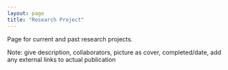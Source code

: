 ```yaml
---
layout: page
title: "Research Project"
---
```

Page for current and past research projects. 

Note: give description, collaborators, picture as cover, completed/date, add any external links to actual publication
